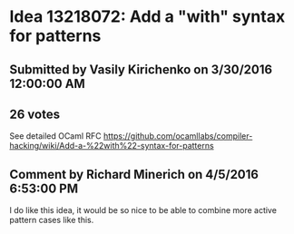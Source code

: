 # Idea 13218072: Add a "with" syntax for patterns

## Submitted by Vasily Kirichenko on 3/30/2016 12:00:00 AM

## 26 votes

See detailed OCaml RFC https://github.com/ocamllabs/compiler-hacking/wiki/Add-a-%22with%22-syntax-for-patterns


## Comment by Richard Minerich on 4/5/2016 6:53:00 PM

I do like this idea, it would be so nice to be able to combine more active pattern cases like this.
